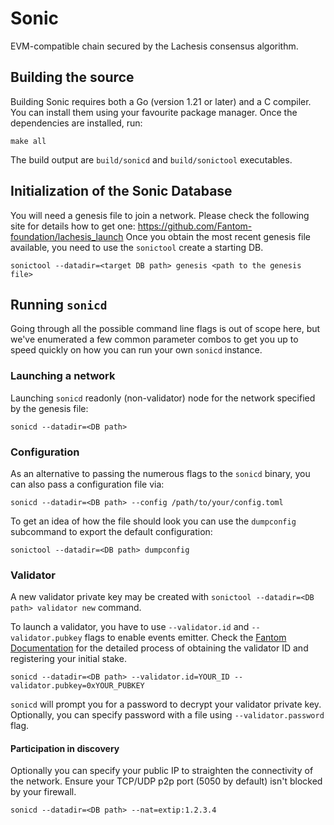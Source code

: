 # Sonic 

EVM-compatible chain secured by the Lachesis consensus algorithm.

## Building the source

Building Sonic requires both a Go (version 1.21 or later) and a C compiler. You can install
them using your favourite package manager. Once the dependencies are installed, run:

```shell
make all
```
The build output are ```build/sonicd``` and ```build/sonictool``` executables.

## Initialization of the Sonic Database

You will need a genesis file to join a network. Please check the following
site for details how to get one: https://github.com/Fantom-foundation/lachesis_launch
Once you obtain the most recent genesis file available, you need to use the `sonictool`
create a starting DB.

```shell
sonictool --datadir=<target DB path> genesis <path to the genesis file>
```

## Running `sonicd`

Going through all the possible command line flags is out of scope here,
but we've enumerated a few common parameter combos to get you up to speed quickly
on how you can run your own `sonicd` instance.

### Launching a network

Launching `sonicd` readonly (non-validator) node for the network specified by the genesis file:

```shell
sonicd --datadir=<DB path>
```

### Configuration

As an alternative to passing the numerous flags to the `sonicd` binary, you can also pass a
configuration file via:

```shell
sonicd --datadir=<DB path> --config /path/to/your/config.toml
```

To get an idea of how the file should look you can use the `dumpconfig` subcommand to
export the default configuration:

```shell
sonictool --datadir=<DB path> dumpconfig
```

### Validator

A new validator private key may be created with `sonictool --datadir=<DB path> validator new` command.

To launch a validator, you have to use `--validator.id` and `--validator.pubkey` flags to enable 
events emitter. Check the [Fantom Documentation](https://docs.fantom.foundation) for the detailed process 
of obtaining the validator ID and registering your initial stake.

```shell
sonicd --datadir=<DB path> --validator.id=YOUR_ID --validator.pubkey=0xYOUR_PUBKEY
```

`sonicd` will prompt you for a password to decrypt your validator private key. Optionally, you can
specify password with a file using `--validator.password` flag.

#### Participation in discovery

Optionally you can specify your public IP to straighten the connectivity of the network.
Ensure your TCP/UDP p2p port (5050 by default) isn't blocked by your firewall.

```shell
sonicd --datadir=<DB path> --nat=extip:1.2.3.4
```


